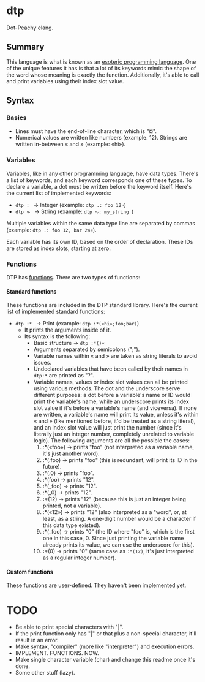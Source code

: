 # dtp
Dot-Peachy elang.

## Summary
This language is what is known as an [esoteric programming language](https://en.wikipedia.org/wiki/Esoteric_programming_language). One of the unique features it has is that a lot of its keywords mimic the shape of the word whose meaning is exactly the function. Additionally, it's able to call and print variables using their index slot value.

## Syntax
### Basics
- Lines must have the end-of-line character, which is "¤".
- Numerical values are written like numbers (example: 12). Strings are written in-between « and » (example: «hi»).
### Variables
Variables, like in any other programming language, have data types. There's a list of keywords, and each keyword corresponds one of these types. To declare a variable, a dot must be written before the keyword itself. Here's the current list of implemented keywords:
- ```dtp : ``` -> Integer (example: ```dtp .: foo 12¤```)
- ```dtp ∿ ``` -> String (example: ```dtp ∿: my_string ```)

Multiple variables within the same data type line are separated by commas (example: ```dtp .: foo 12, bar 24¤```).

Each variable has its own ID, based on the order of declaration. These IDs are stored as index slots, starting at zero.

### Functions
DTP has [functions](https://en.wikipedia.org/wiki/Function_(computer_programming)). There are two types of functions:
#### Standard functions
These functions are included in the DTP standard library. Here's the current list of implemented standard functions:
- ```dtp :* ``` -> Print (example: ```dtp :*(«hi»;foo;bar)```)
  * It prints the arguments inside of it.
  * Its syntax is the following:
    * Basic structure -> ```dtp :*()¤ ```
    * Arguments separated by semicolons (";").
    * Variable names within « and » are taken as string literals to avoid issues.
    * Undeclared variables that have been called by their names in ``` dtp:* ``` are printed as "?".
    * Variable names, values or index slot values can all be printed using various methods. The dot and the underscore serve different purposes: a dot before a variable's name or ID would print the variable's name, while an underscore prints its index slot value if it's before a variable's name (and viceversa). If none are written, a variable's name will print its value, unless it's within « and » (like mentioned before, it'd be treated as a string literal), and an index slot value will just print the number (since it's literally just an integer number, completely unrelated to variable logic). The following arguments are all the possible the cases:
    	 1. :*(«foo») -> prints "foo" (not interpreted as a variable name, it's just another word).
      2. :*(.foo) -> prints "foo" (this is redundant, will print its ID in the future).
      3. :*(.0) -> prints "foo".
      4. :*(foo) -> prints "12".
      5. :*(_foo) -> prints "12".
      6. :*(_0) -> prints "12".
      7. :*(12) -> prints "12" (because this is just an integer being printed, not a variable).
      8. :*(«12») -> prints "12" (also interpreted as a "word", or, at least, as a string. A one-digit number would be a character if this data type existed).
      9. :*(_foo) -> prints "0" (the ID where "foo" is, which is the first one in this case, 0. Since just printing the variable name already prints its value, we can use the underscore for this).
      10. :*(0) -> prints "0" (same case as ```:*(12)```, it's just interpreted as a regular integer number).
      
#### Custom functions
These functions are user-defined. They haven't been implemented yet.

# TODO
- Be able to print special characters with "|".
- If the print function only has "|" or that plus a non-special character, it'll result in an error.
- Make syntax, "compiler" (more like "interpreter") and execution errors.
- IMPLEMENT. FUNCTIONS. NOW.
- Make single character variable (char) and change this readme once it's done.
- Some other stuff (lazy).
